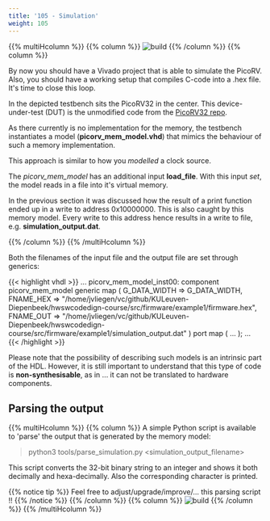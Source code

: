 ```yaml
---
title: '105 - Simulation'
weight: 105
---
```



{{% multiHcolumn %}}
{{% column %}}
![build](/img/100/testbench.png)
{{% /column %}}
{{% column %}}

By now you should have a Vivado project that is able to simulate the PicoRV. Also, you should have a working setup that compiles C-code into a .hex file. It's time to close this loop.

In the depicted testbench sits the PicoRV32 in the center. This device-under-test (DUT) is the unmodified code from the [PicoRV32 repo](https://github.com/YosysHQ/picorv32).

As there currently is no implementation for the memory, the testbench instantiates a model (**picorv_mem_model.vhd**) that mimics the behaviour of such a memory implementation.

This approach is similar to how you *modelled* a clock source.

The *picorv_mem_model* has an additional input **load_file**. With this input *set*, the model reads in a file into it's virtual memory. 

In the previous section it was discussed how the result of a print function ended up in a write to address 0x10000000. This is also caught by this memory model. Every write to this address hence results in a write to file, e.g. **simulation_output.dat**. 


{{% /column %}}
{{% /multiHcolumn %}}

Both the filenames of the input file and the output file are set through generics: 

{{< highlight vhdl >}}
    ...
    picorv_mem_model_inst00: component picorv_mem_model 
        generic map (
            G_DATA_WIDTH => G_DATA_WIDTH, 
            FNAME_HEX => "/home/jvliegen/vc/github/KULeuven-Diepenbeek/hwswcodedign-course/src/firmware/example1/firmware.hex",
            FNAME_OUT => "/home/jvliegen/vc/github/KULeuven-Diepenbeek/hwswcodedign-course/src/firmware/example1/simulation_output.dat"
        ) port map (
            ...
        );
    ...
{{< /highlight >}}

Please note that the possibility of describing such models is an intrinsic part of the HDL. However, it is still important to understand that this type of code is **non-synthesisable**, as in ... it can not be translated to hardware components.

## Parsing the output


{{% multiHcolumn %}}
{{% column %}}
A simple Python script is available to 'parse' the output that is generated by the memory model:

> python3 tools/parse_simulation.py &lt;simulation_output_filename&gt;

This script converts the 32-bit binary string to an integer and shows it both decimally and hexa-decimally. Also the corresponding character is printed.

{{% notice tip %}}
Feel free to adjust/upgrade/improve/... this parsing script !!
{{% /notice %}}
{{% /column %}}
{{% column %}}
![build](/img/100/parsed_output.png)
{{% /column %}}
{{% /multiHcolumn %}}